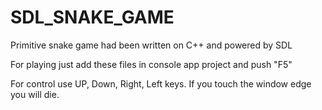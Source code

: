 # SDL_SNAKE_GAME
Primitive snake game had been written on C++ and powered by SDL

For playing just add these files in console app project and push "F5"

For control use UP, Down, Right, Left keys. If you touch the window edge you will die.
